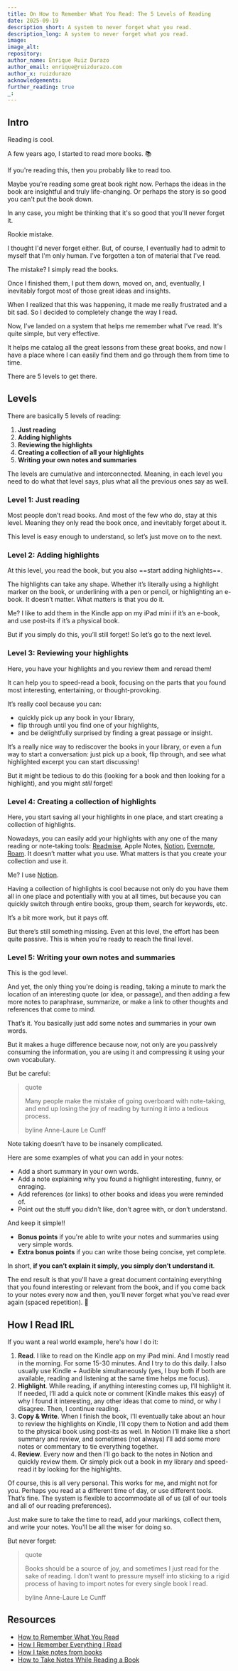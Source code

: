 ```yaml
---
title: On How to Remember What You Read: The 5 Levels of Reading
date: 2025-09-19
description_short: A system to never forget what you read.
description_long: A system to never forget what you read.
image:
image_alt:
repository:
author_name: Enrique Ruiz Durazo
author_email: enrique@ruizdurazo.com
author_x: ruizdurazo
acknowledgements:
further_reading: true
_:
---
```


## Intro

Reading is cool.

A few years ago, I started to read more books. 📚

If you're reading this, then you probably like to read too. 

Maybe you’re reading some great book right now. Perhaps the ideas in the book are insightful and truly life-changing. Or perhaps the story is so good you can't put the book down.

In any case, you might be thinking that it's so good that you'll never forget it.

Rookie mistake.

I thought I'd never forget either. But, of course, I eventually had to admit to myself that I'm only human. I've forgotten a ton of material that I've read.

The mistake? I simply read the books.

Once I finished them, I put them down, moved on, and, eventually, I inevitably forgot most of those great ideas and insights.

When I realized that this was happening, it made me really frustrated and a bit sad. So I decided to completely change the way I read.

Now, I’ve landed on a system that helps me remember what I’ve read. It's quite simple, but very effective.

It helps me catalog all the great lessons from these great books, and now I have a place where I can easily find them and go through them from time to time.

There are 5 levels to get there.

## Levels

There are basically 5 levels of reading:

1. **Just reading**
2. **Adding highlights**
3. **Reviewing the highlights**
4. **Creating a collection of all your highlights**
5. **Writing your own notes and summaries**

The levels are cumulative and interconnected. Meaning, in each level you need to do what that level says, plus what all the previous ones say as well.

### Level 1: Just reading

Most people don’t read books. And most of the few who do, stay at this level. Meaning they only read the book once, and inevitably forget about it.

This level is easy enough to understand, so let’s just move on to the next.

### Level 2: Adding highlights

At this level, you read the book, but you also ==start adding highlights==.

The highlights can take any shape. Whether it’s literally using a highlight marker on the book, or underlining with a pen or pencil, or highlighting an e-book. It doesn’t matter. What matters is that you do it.

Me? I like to add them in the Kindle app on my iPad mini if it’s an e-book, and use post-its if it’s a physical book.

But if you simply do this, you’ll still forget! So let’s go to the next level.

### Level 3: Reviewing your highlights

Here, you have your highlights and you review them and reread them!

It can help you to speed-read a book, focusing on the parts that you found most interesting, entertaining, or thought-provoking.

It’s really cool because you can:

- quickly pick up any book in your library,
- flip through until you find one of your highlights,
- and be delightfully surprised by finding a great passage or insight.

It’s a really nice way to rediscover the books in your library, or even a fun way to start a conversation: just pick up a book, flip through, and see what highlighted excerpt you can start discussing!

But it might be tedious to do this (looking for a book and then looking for a highlight), and you might _still_ forget!

### Level 4: Creating a collection of highlights

Here, you start saving all your highlights in one place, and start creating a collection of highlights.

Nowadays, you can easily add your highlights with any one of the many reading or note-taking tools: [Readwise](https://readwise.io/), Apple Notes, [Notion](https://www.notion.com/), [Evernote](https://www.evernote.com/), [Roam](https://roamresearch.com/). It doesn’t matter what you use. What matters is that you create your collection and use it.

Me? I use [Notion](https://www.notion.com/).

Having a collection of highlights is cool because not only do you have them all in one place and potentially with you at all times, but because you can quickly switch through entire books, group them, search for keywords, etc.

It’s a bit more work, but it pays off.

But there’s still something missing. Even at this level, the effort has been quite passive. This is when you’re ready to reach the final level.

### Level 5: Writing your own notes and summaries

This is the god level.

And yet, the only thing you're doing is reading, taking a minute to mark the location of an interesting quote (or idea, or passage), and then adding a few more notes to paraphrase, summarize, or make a link to other thoughts and references that come to mind.

That’s it. You basically just add some notes and summaries in your own words.

But it makes a huge difference because now, not only are you passively consuming the information, you are using it and compressing it using your own vocabulary.

But be careful:

> quote
>
> Many people make the mistake of going overboard with note-taking, and end up losing the joy of reading by turning it into a tedious process.
>
> byline
> Anne-Laure Le Cunff

Note taking doesn’t have to be insanely complicated.

Here are some examples of what you can add in your notes:

- Add a short summary in your own words.
- Add a note explaining why you found a highlight interesting, funny, or enraging.
- Add references (or links) to other books and ideas you were reminded of.
- Point out the stuff you didn't like, don’t agree with, or don’t understand.

And keep it simple!!

- **Bonus points** if you're able to write your notes and summaries using very simple words.
- **Extra bonus points** if you can write those being concise, yet complete.

In short, **if you can’t explain it simply, you simply don’t understand it**.

The end result is that you'll have a great document containing everything that you found interesting or relevant from the book, and if you come back to your notes every now and then, you'll never forget what you've read ever again (spaced repetition). 🧠

## How I Read IRL

If you want a real world example, here's how I do it:

1. **Read**. I like to read on the Kindle app on my iPad mini. And I mostly read in the morning. For some 15-30 minutes. And I try to do this daily. I also usually use Kindle + Audible simultaneously (yes, I buy both if both are available, reading and listening at the same time helps me focus).
2. **Highlight**. While reading, if anything interesting comes up, I’ll highlight it. If needed, I’ll add a quick note or comment (Kindle makes this easy) of why I found it interesting, any other ideas that come to mind, or why I disagree. Then, I continue reading.
3. **Copy & Write**. When I finish the book, I'll eventually take about an hour to review the highlights on Kindle, I’ll copy them to Notion and add them to the physical book using post-its as well. In Notion I’ll make like a short summary and review, and sometimes (not always) I’ll add some more notes or commentary to tie everything together.
4. **Review**. Every now and then I’ll go back to the notes in Notion and quickly review them. Or simply pick out a book in my library and speed-read it by looking for the highlights.

Of course, this is all very personal. This works for me, and might not for you. Perhaps you read at a different time of day, or use different tools. That’s fine. The system is flexible to accommodate all of us (all of our tools and all of our reading preferences).

Just make sure to take the time to read, add your markings, collect them, and write your notes. You'll be all the wiser for doing so.

But never forget:

> quote
>
> Books should be a source of joy, and sometimes I just read for the sake of reading. I don’t want to pressure myself into sticking to a rigid process of having to import notes for every single book I read.
>
> byline
> Anne-Laure Le Cunff

## Resources

- [How to Remember What You Read](https://www.youtube.com/watch?v=YQOrqAKKcUQ)
- [How I Remember Everything I Read](https://www.youtube.com/watch?v=AjoxkxM_I5g)
- [How I take notes from books](https://www.youtube.com/watch?v=ATDCsY-VJPA)
- [How to Take Notes While Reading a Book](https://nesslabs.com/how-to-take-notes-while-reading-a-book)
